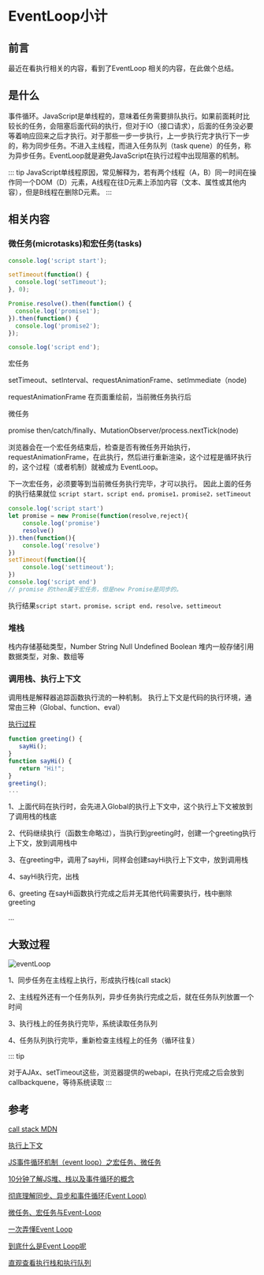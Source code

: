 # EventLoop小计

## 前言

最近在看执行相关的内容，看到了EventLoop 相关的内容，在此做个总结。

## 是什么

事件循环。JavaScript是单线程的，意味着任务需要排队执行。如果前面耗时比较长的任务，会阻塞后面代码的执行，但对于IO（接口请求），后面的任务没必要等着响应回来之后才执行。对于那些一步一步执行，上一步执行完才执行下一步的，称为同步任务。不进入主线程，而进入任务队列（task quene）的任务，称为异步任务。EventLoop就是避免JavaScript在执行过程中出现阻塞的机制。  

::: tip
JavaScript单线程原因，常见解释为，若有两个线程（A，B）同一时间在操作同一个DOM（D）元素，A线程在往D元素上添加内容（文本、属性或其他内容），但是B线程在删除D元素。
:::

## 相关内容

### 微任务(microtasks)和宏任务(tasks)

```js
console.log('script start');

setTimeout(function() {
  console.log('setTimeout');
}, 0);

Promise.resolve().then(function() {
  console.log('promise1');
}).then(function() {
  console.log('promise2');
});

console.log('script end');
```

宏任务

setTimeout、setInterval、requestAnimationFrame、setImmediate（node)

requestAnimationFrame 在页面重绘前，当前微任务执行后

微任务

promise then/catch/finally、MutationObserver/process.nextTick(node)

浏览器会在一个宏任务结束后，检查是否有微任务开始执行，requestAnimationFrame，在此执行，然后进行重新渲染，这个过程是循环执行的，这个过程（或者机制）就被成为 EventLoop。

下一次宏任务，必须要等到当前微任务执行完毕，才可以执行。
因此上面的任务的执行结果就位 `script start，script end，promise1，promise2，setTimeout`

```js
console.log('script start')
let promise = new Promise(function(resolve,reject){
    console.log('promise')
    resolve()
}).then(function(){
    console.log('resolve')
})
setTimeout(function(){
    console.log('settimeout');
})
console.log('script end')
// promise 的then属于宏任务，但是new Promise是同步的。
```

执行结果`script start，promise，script end，resolve，settimeout`

### 堆栈

栈内存储基础类型，Number String Null Undefined Boolean
堆内一般存储引用数据类型，对象、数组等

### 调用栈、执行上下文

调用栈是解释器追踪函数执行流的一种机制。
执行上下文是代码的执行环境，通常由三种（Global、function、eval）

[执行过程](http://latentflip.com/loupe/?code=JC5vbignYnV0dG9uJywgJ2NsaWNrJywgZnVuY3Rpb24gb25DbGljaygpIHsKICAgIHNldFRpbWVvdXQoZnVuY3Rpb24gdGltZXIoKSB7CiAgICAgICAgY29uc29sZS5sb2coJ1lvdSBjbGlja2VkIHRoZSBidXR0b24hJyk7ICAgIAogICAgfSwgMjAwMCk7Cn0pOwoKY29uc29sZS5sb2coIkhpISIpOwoKc2V0VGltZW91dChmdW5jdGlvbiB0aW1lb3V0KCkgewogICAgY29uc29sZS5sb2coIkNsaWNrIHRoZSBidXR0b24hIik7Cn0sIDUwMDApOwoKY29uc29sZS5sb2coIldlbGNvbWUgdG8gbG91cGUuIik7!!!PGJ1dHRvbj5DbGljayBtZSE8L2J1dHRvbj4%3D)

```js
function greeting() {
   sayHi();
}
function sayHi() {
   return "Hi!";
}
greeting();
...
```

1、上面代码在执行时，会先进入Global的执行上下文中，这个执行上下文被放到了调用栈的栈底

2、代码继续执行（函数生命略过），当执行到greeting时，创建一个greeting执行上下文，放到调用栈中

3、在greeting中，调用了sayHi，同样会创建sayHi执行上下文中，放到调用栈

4、sayHi执行完，出栈

6、greeting 在sayHi函数执行完成之后并无其他代码需要执行，栈中删除greeting

...

## 大致过程

![eventLoop](https://tva1.sinaimg.cn/large/00831rSTgy1gclmyzfbypj30ap07wmyy.jpg)

1、同步任务在主线程上执行，形成执行栈(call stack)

2、主线程外还有一个任务队列，异步任务执行完成之后，就在任务队列放置一个时间

3、执行栈上的任务执行完毕，系统读取任务队列

4、任务队列执行完毕，重新检查主线程上的任务（循环往复）

::: tip

对于AJAx、setTimeout这些，浏览器提供的webapi，在执行完成之后会放到callbackquene，等待系统读取
:::

## 参考

[call stack MDN](https://developer.mozilla.org/zh-CN/docs/Glossary/Call_stack)

[执行上下文](https://www.cnblogs.com/TomXu/archive/2012/01/12/2308594.html)

[JS事件循环机制（event loop）之宏任务、微任务](https://segmentfault.com/a/1190000014940904)

[10分钟了解JS堆、栈以及事件循环的概念](https://juejin.im/post/5b1deac06fb9a01e643e2a95)

[彻底理解同步、异步和事件循环(Event Loop)](https://segmentfault.com/a/1190000004322358)

[微任务、宏任务与Event-Loop](https://juejin.im/post/5b73d7a6518825610072b42b)

[一次弄懂Event Loop](https://juejin.im/post/5c3d8956e51d4511dc72c200)

[到底什么是Event Loop呢](https://www.youtube.com/watch?v=8aGhZQkoFbQ&feature=youtu.be)

[直观查看执行栈和执行队列](http://latentflip.com/loupe/?code=JC5vbignYnV0dG9uJywgJ2NsaWNrJywgZnVuY3Rpb24gb25DbGljaygpIHsKICAgIHNldFRpbWVvdXQoZnVuY3Rpb24gdGltZXIoKSB7CiAgICAgICAgY29uc29sZS5sb2coJ1lvdSBjbGlja2VkIHRoZSBidXR0b24hJyk7ICAgIAogICAgfSwgMjAwMCk7Cn0pOwoKY29uc29sZS5sb2coIkhpISIpOwoKc2V0VGltZW91dChmdW5jdGlvbiB0aW1lb3V0KCkgewogICAgY29uc29sZS5sb2coIkNsaWNrIHRoZSBidXR0b24hIik7Cn0sIDUwMDApOwoKY29uc29sZS5sb2coIldlbGNvbWUgdG8gbG91cGUuIik7!!!PGJ1dHRvbj5DbGljayBtZSE8L2J1dHRvbj4%3D)
